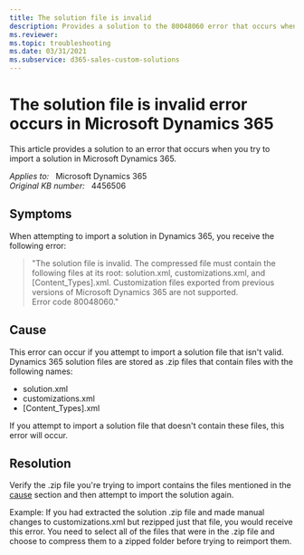 ```yaml
---
title: The solution file is invalid
description: Provides a solution to the 80048060 error that occurs when you try to import a solution in Microsoft Dynamics 365.
ms.reviewer: 
ms.topic: troubleshooting
ms.date: 03/31/2021
ms.subservice: d365-sales-custom-solutions
---
```

# The solution file is invalid error occurs in Microsoft Dynamics 365

This article provides a solution to an error that occurs when you try to import a solution in Microsoft Dynamics 365.

_Applies to:_ &nbsp; Microsoft Dynamics 365  
_Original KB number:_ &nbsp; 4456506

## Symptoms

When attempting to import a solution in Dynamics 365, you receive the following error:

> "The solution file is invalid. The compressed file must contain the following files at its root: solution.xml, customizations.xml, and [Content_Types].xml. Customization files exported from previous versions of Microsoft Dynamics 365 are not supported.  
Error code 80048060."

## Cause

This error can occur if you attempt to import a solution file that isn't valid. Dynamics 365 solution files are stored as .zip files that contain files with the following names:

- solution.xml
- customizations.xml
- [Content_Types].xml

If you attempt to import a solution file that doesn't contain these files, this error will occur.

## Resolution

Verify the .zip file you're trying to import contains the files mentioned in the [cause](#cause) section and then attempt to import the solution again.

Example: If you had extracted the solution .zip file and made manual changes to customizations.xml but rezipped just that file, you would receive this error. You need to select all of the files that were in the .zip file and choose to compress them to a zipped folder before trying to reimport them.
